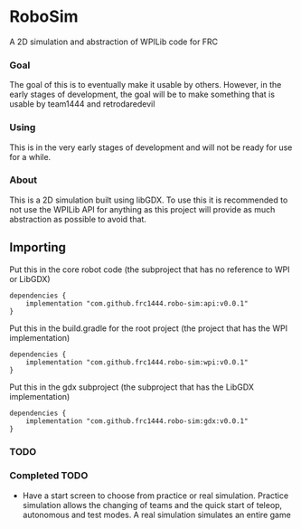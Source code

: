 # RoboSim
A 2D simulation and abstraction of WPILib code for FRC 

### Goal
The goal of this is to eventually make it usable by others. However, in the early stages of development, the goal
will be to make something that is usable by team1444 and retrodaredevil

### Using
This is in the very early stages of development and will not be ready for use for a while.

### About
This is a 2D simulation built using libGDX. To use this it is recommended to
not use the WPILib API for anything as this project will provide as much abstraction as possible to avoid that.

## Importing
Put this in the core robot code (the subproject that has no reference to WPI or LibGDX)
```
dependencies {
    implementation "com.github.frc1444.robo-sim:api:v0.0.1"
}
```
Put this in the build.gradle for the root project (the project that has the WPI implementation)
```
dependencies {
    implementation "com.github.frc1444.robo-sim:wpi:v0.0.1"
}
```
Put this in the gdx subproject (the subproject that has the LibGDX implementation)
```
dependencies {
    implementation "com.github.frc1444.robo-sim:gdx:v0.0.1"
}
```
### TODO    

### Completed TODO
* Have a start screen to choose from practice or real simulation. Practice simulation allows the changing
of teams and the quick start of teleop, autonomous and test modes. A real simulation simulates an entire game
